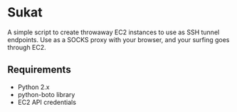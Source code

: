 Sukat
=====

A simple script to create throwaway EC2 instances to use as SSH tunnel
endpoints. Use as a SOCKS proxy with your browser, and your surfing goes
through EC2.

Requirements
------------
* Python 2.x
* python-boto library
* EC2 API credentials
